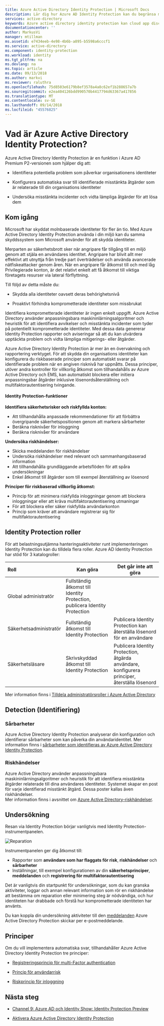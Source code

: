 ```yaml
---
title: Azure Active Directory Identity Protection | Microsoft Docs
description: Lär dig hur Azure AD Identity Protection kan du begränsa möjligheten för en angripare att utnyttja en komprometterad identitet eller en enhet och skyddar en identitet eller en enhet som har tidigare eller misstänks äventyras.
services: active-directory
keywords: Azure active directory identity protection kan cloud app discovery, hantering av program, säkerhet, risk, risknivå, säkerhetsproblem, säkerhetsprincip
documentationcenter: ''
author: MarkusVi
manager: mtillman
ms.assetid: e7434eeb-4e98-4b6b-a895-b5598a6cccf1
ms.service: active-directory
ms.component: identity-protection
ms.workload: identity
ms.tgt_pltfrm: na
ms.devlang: na
ms.topic: article
ms.date: 09/13/2018
ms.author: markvi
ms.reviewer: raluthra
ms.openlocfilehash: 75d8503e6179b8ef3578a4a8c62ef1b288657a7b
ms.sourcegitcommit: e2ea404126bdd990570b4417794d63367a417856
ms.translationtype: MT
ms.contentlocale: sv-SE
ms.lasthandoff: 09/14/2018
ms.locfileid: "45576825"
---
```

# <a name="what-is-azure-active-directory-identity-protection"></a>Vad är Azure Active Directory Identity Protection?

Azure Active Directory Identity Protection är en funktion i Azure AD Premium P2-versionen som hjälper dig att:

- Identifiera potentiella problem som påverkar organisationens identiteter

- Konfigurera automatiska svar till identifierade misstänkta åtgärder som är relaterade till din organisations identiteter  

- Undersöka misstänkta incidenter och vidta lämpliga åtgärder för att lösa dem   


## <a name="get-started"></a>Kom igång

Microsoft har skyddat molnbaserade identiteter för fler än tio. Med Azure Active Directory Identity Protection använda i din miljö kan du samma skyddssystem som Microsoft använder för att skydda identiteter.

Merparten av säkerhetsbrott sker när angripare får tillgång till en miljö genom att stjäla en användares identitet. Angripare har blivit allt mer effektivt att utnyttja från tredje part överträdelser och använda avancerade nätfiskeattacker genom åren. När en angripare får åtkomst till och med låg Privilegierade konton, är det relativt enkelt att få åtkomst till viktiga företagets resurser via lateral förflyttning.

Till följd av detta måste du:

- Skydda alla identiteter oavsett deras behörighetsnivå

- Proaktivt förhindra komprometterade identiteter som missbrukat

Identifiera komprometterade identiteter är ingen enkelt uppgift. Azure Active Directory använder anpassningsbara maskininlärningsalgoritmer och heuristik för att identifiera avvikelser och misstänkta incidenter som tyder på potentiellt komprometterade identiteter. Med dessa data genererar Identity Protection rapporter och aviseringar så att du kan utvärdera upptäckta problem och vidta lämpliga mitigerings- eller åtgärder.

Azure Active Directory Identity Protection är mer än en övervakning och rapportering verktyget. För att skydda din organisations identiteter kan konfigurera du riskbaserade principer som automatiskt svarar på identifierade problem när en angiven risknivå har uppnåtts. Dessa principer, utöver andra kontroller för villkorlig åtkomst som tillhandahålls av Azure Active Directory och EMS, kan automatiskt blockera eller initiera anpassningsbar åtgärder inklusive lösenordsåterställning och multifaktorautentisering tvingande.


#### <a name="identity-protection-capabilities"></a>Identity Protection-funktioner

**Identifiera säkerhetsrisker och riskfyllda konton:**  

* Att tillhandahålla anpassade rekommendationer för att förbättra övergripande säkerhetspositionen genom att markera sårbarheter
* Beräkna risknivåer för inloggning
* Beräkna risknivåer för användare


**Undersöka riskhändelser:**

* Skicka meddelanden för riskhändelser
* Undersöka riskhändelser med relevant och sammanhangsbaserad information
* Att tillhandahålla grundläggande arbetsflöden för att spåra undersökningar
* Enkel åtkomst till åtgärder som till exempel återställning av lösenord

**Principer för riskbaserad villkorlig åtkomst:**

* Princip för att minimera riskfyllda inloggningar genom att blockera inloggningar eller att kräva multifaktorautentisering utmaningar
* För att blockera eller säker riskfyllda användarkonton
* Princip som kräver att användare registrerar sig för multifaktorautentisering



## <a name="identity-protection-roles"></a>Identity Protection roller

För att belastningsutjämna hanteringsaktiviteter runt implementeringen Identity Protection kan du tilldela flera roller. Azure AD Identity Protection har stöd för 3 katalogroller:

| Roll                         | Kan göra                          | Det går inte att göra
| :--                          | ---                                |  ---   |
| Global administratör         | Fullständig åtkomst till Identity Protection, publicera Identity Protection| |
| Säkerhetsadministratör       | Fullständig åtkomst till Identity Protection | Publicera Identity Protection kan återställa lösenord för en användare |
| Säkerhetsläsare              | Skrivskyddad åtkomst till Identity Protection | Publicera Identity Protection, åtgärda användare, konfigurera principer, återställa lösenord |




Mer information finns i [Tilldela administratörsroller i Azure Active Directory](../users-groups-roles/directory-assign-admin-roles.md)



## <a name="detection"></a>Detection (Identifiering)

### <a name="vulnerabilities"></a>Sårbarheter

Azure Active Directory Identity Protection analyserar din konfiguration och identifierar sårbarheter som kan påverka din användaridentitet. Mer information finns i [sårbarheter som identifieras av Azure Active Directory Identity Protection](vulnerabilities.md).

### <a name="risk-events"></a>Riskhändelser

Azure Active Directory använder anpassningsbara maskininlärningsalgoritmer och heuristik för att identifiera misstänkta åtgärder relaterade till dina användares identiteter. Systemet skapar en post för varje identifierad misstänkt åtgärd. Dessa poster kallas även riskhändelser.  
Mer information finns i avsnittet om [Azure Active Directory-riskhändelser](../active-directory-identity-protection-risk-events.md).


## <a name="investigation"></a>Undersökning

Resan via Identity Protection börjar vanligtvis med Identity Protection-instrumentpanelen.

![Reparation](./media/overview/1000.png "reparation")

Instrumentpanelen ger dig åtkomst till:

* Rapporter som **användare som har flaggats för risk**, **riskhändelser** och **sårbarheter**
* Inställningar, till exempel konfigurationen av din **säkerhetsprinciper**, **meddelanden** och **registrering för multifaktorautentisering**

Det är vanligtvis din startpunkt för undersökningar, som du kan granska aktiviteter, loggar och annan relevant information som rör en riskhändelse att bestämma om reparation eller minimering steg är nödvändiga, och hur identiteten har drabbade och förstå hur komprometterade identiteten har använts.

Du kan koppla din undersökning aktiviteter till den [meddelanden](notifications.md) Azure Active Directory Protection skickar per e-postmeddelande.



## <a name="policies"></a>Principer

Om du vill implementera automatiska svar, tillhandahåller Azure Active Directory Identity Protection tre principer:

- [Registreringsprincip för multi-Factor authentication](howto-mfa-policy.md)

- [Princip för användarrisk](howto-user-risk-policy.md)

- [Riskprincip för inloggning](howto-sign-in-risk-policy.md)


## <a name="next-steps"></a>Nästa steg

- [Channel 9: Azure AD och Identity Show: Identity Protection Preview](https://channel9.msdn.com/Series/Azure-AD-Identity/Azure-AD-and-Identity-Show-Identity-Protection-Preview)

- [Aktivera Azure Active Directory Identity Protection](enable.md)

